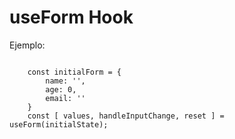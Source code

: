 # useForm Hook

Ejemplo:

```

    const initialForm = {
        name: '',
        age: 0,
        email: ''
    }
    const [ values, handleInputChange, reset ] = useForm(initialState);

```